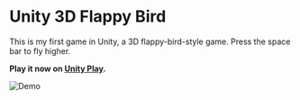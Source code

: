 # Unity 3D Flappy Bird

This is my first game in Unity, a 3D flappy-bird-style game. Press the space bar to fly higher. 

**Play it now on [Unity Play](https://play.unity.com/mg/other/flappy-bird-in-3d).**

<img src='https://github.com/RuolinZheng08/unity-flappy-bird/blob/master/demo.gif' title='Gameplay Demo' alt='Demo' />
